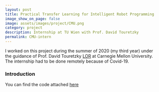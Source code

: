 ```yaml
---
layout: post
title: Practical Transfer Learning for Intelligent Robot Programming
image_show_on_page: false
image: assets/images/project/CMU.png
category: project
description: Internship at TU Wien with Prof. David Touretzky
permalink: CMU-intern
---
```

I worked on this project during the summer of 2020 (my third year) under the guidance of Prof. David Touretzky [LOR](./assets/files/CMU-letter.pdf) at Carnegie Mellon University. The internship had to be done remotely because of Covid-19.
<h3>Introduction </h3>




You can find the code attached [here](./assets/files/final_CMU.py)
